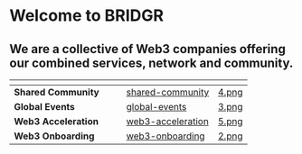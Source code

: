 # Welcome to BRIDGR

## We are a collective of Web3 companies offering our combined services, network and community.

<table data-view="cards"><thead><tr><th></th><th></th><th></th><th data-hidden data-card-target data-type="content-ref"></th><th data-hidden data-card-cover data-type="files"></th></tr></thead><tbody><tr><td><strong>Shared Community</strong></td><td></td><td></td><td><a href="services/shared-community/">shared-community</a></td><td><a href=".gitbook/assets/4.png">4.png</a></td></tr><tr><td><strong>Global Events</strong></td><td></td><td></td><td><a href="services/global-events/">global-events</a></td><td><a href=".gitbook/assets/3.png">3.png</a></td></tr><tr><td><strong>Web3 Acceleration</strong></td><td></td><td></td><td><a href="services/web3-acceleration/">web3-acceleration</a></td><td><a href=".gitbook/assets/5.png">5.png</a></td></tr><tr><td><strong>Web3 Onboarding</strong></td><td></td><td></td><td><a href="services/web3-onboarding/">web3-onboarding</a></td><td><a href=".gitbook/assets/2.png">2.png</a></td></tr></tbody></table>
